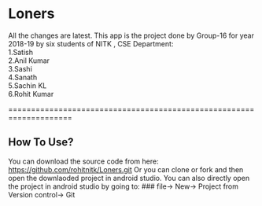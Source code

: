 # Loners
All the changes are latest.
This app is the project done by Group-16 for year 2018-19 by six students of NITK , CSE Department:  
1.Satish   
2.Anil Kumar   
3.Sashi   
4.Sanath   
5.Sachin KL   
6.Rohit Kumar

====================================================================
## How To Use?
You can download the source code from here: https://github.com/rohitnitk/Loners.git
Or you can clone or fork and then open the downlaoded project  in android studio. You can also directly open the project
in android studio by going to: ### file-> New-> Project from Version control-> Git
